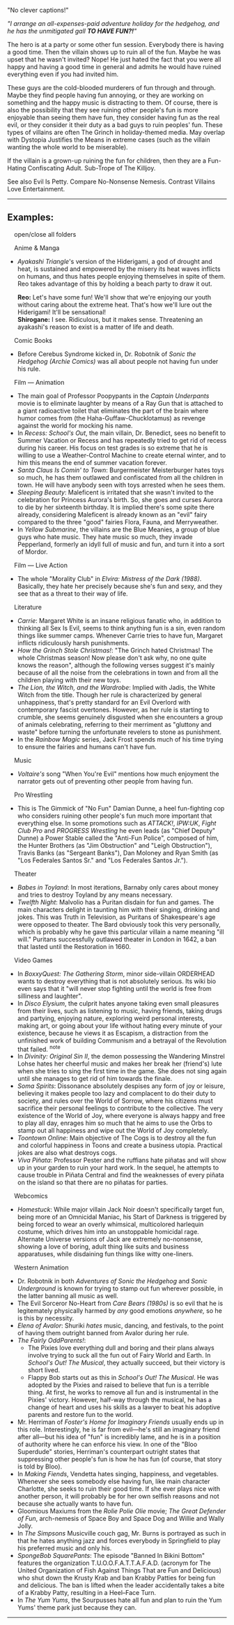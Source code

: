 "No clever captions!"

_"I arrange an all-expenses-paid adventure holiday for the hedgehog, and he has the unmitigated gall **TO HAVE FUN?!**"_

The hero is at a party or some other fun session. Everybody there is having a good time. Then the villain shows up to ruin all of the fun. Maybe he was upset that he wasn't invited? Nope! He just hated the fact that you were all happy and having a good time in general and admits he would have ruined everything even if you had invited him.

These guys are the cold-blooded murderers of fun through and through. Maybe they find people having fun annoying, or they are working on something and the happy music is distracting to them. Of course, there is also the possibility that they see ruining other people's fun is more enjoyable than seeing them have fun, they consider having fun as the real evil, or they consider it their duty as a bad guys to ruin peoples' fun. These types of villains are often The Grinch in holiday-themed media. May overlap with Dystopia Justifies the Means in extreme cases (such as the villain wanting the whole world to be miserable).

If the villain is a grown-up ruining the fun for children, then they are a Fun-Hating Confiscating Adult. Sub-Trope of The Killjoy.

See also Evil Is Petty. Compare No-Nonsense Nemesis. Contrast Villains Love Entertainment.

___

## Examples:

    open/close all folders 

    Anime & Manga 

-   _Ayakashi Triangle_'s version of the Hiderigami, a god of drought and heat, is sustained and empowered by the misery its heat waves inflicts on humans, and thus hates people enjoying themselves in spite of them. Reo takes advantage of this by holding a beach party to draw it out.
    
    **Reo:** Let's have some fun! We'll show that we're enjoying our youth without caring about the extreme heat. That's how we'll lure out the Hiderigami! It'll be sensational!  
    **Shirogane:** I see. Ridiculous, but it makes sense. Threatening an ayakashi's reason to exist is a matter of life and death.
    

    Comic Books 

-   Before Cerebus Syndrome kicked in, Dr. Robotnik of _Sonic the Hedgehog (Archie Comics)_ was all about people not having fun under his rule.

    Film — Animation 

-   The main goal of Professor Poopypants in the _Captain Underpants_ movie is to eliminate laughter by means of a Ray Gun that is attached to a giant radioactive toilet that eliminates the part of the brain where humor comes from (the Haha-Guffaw-Chucklotamus) as revenge against the world for mocking his name.
-   In _Recess: School's Out_, the main villain, Dr. Benedict, sees no benefit to Summer Vacation or Recess and has repeatedly tried to get rid of recess during his career. His focus on test grades is so extreme that he is willing to use a Weather-Control Machine to create eternal winter, and to him this means the end of summer vacation forever.
-   _Santa Claus Is Comin' to Town_: Burgermeister Meisterburger hates toys so much, he has them outlawed and confiscated from all the children in town. He will have anybody seen with toys arrested when he sees them.
-   _Sleeping Beauty_: Maleficent is irritated that she wasn't invited to the celebration for Princess Aurora's birth. So, she goes and curses Aurora to die by her sixteenth birthday. It is implied there's some spite there already, considering Maleficent is already known as an "evil" fairy compared to the three "good" fairies Flora, Fauna, and Merryweather.
-   In _Yellow Submarine_, the villains are the Blue Meanies, a group of blue guys who hate music. They hate music so much, they invade Pepperland, formerly an idyll full of music and fun, and turn it into a sort of Mordor.

    Film — Live Action 

-   The whole "Morality Club" in _Elvira: Mistress of the Dark (1988)_. Basically, they hate her precisely because she's fun and sexy, and they see that as a threat to their way of life.

    Literature 

-   _Carrie_: Margaret White is an insane religious fanatic who, in addition to thinking all Sex Is Evil, seems to think anything fun is a sin, even random things like summer camps. Whenever Carrie tries to have fun, Margaret inflicts ridiculously harsh punishments.
-   _How the Grinch Stole Christmas!_: "The Grinch hated Christmas! The whole Christmas season! Now please don't ask why, no one quite knows the reason", although the following verses suggest it's mainly because of all the noise from the celebrations in town and from all the children playing with their new toys.
-   _The Lion, the Witch, and the Wardrobe_: Implied with Jadis, the White Witch from the title. Though her rule is characterized by general unhappiness, that's pretty standard for an Evil Overlord with contemporary fascist overtones. However, as her rule is starting to crumble, she seems genuinely disgusted when she encounters a group of animals celebrating, referring to their merriment as "gluttony and waste" before turning the unfortunate revelers to stone as punishment.
-   In the _Rainbow Magic_ series, Jack Frost spends much of his time trying to ensure the fairies and humans can't have fun.

    Music 

-   _Voltaire's_ song "When You're Evil" mentions how much enjoyment the narrator gets out of preventing other people from having fun.

    Pro Wrestling 

-   This is The Gimmick of "No Fun" Damian Dunne, a heel fun-fighting cop who considers ruining other people's fun much more important that everything else. In some promotions such as _ATTACK!_, _IPW:UK_, _Fight Club Pro_ and _PROGRESS Wrestling_ he even leads (as "Chief Deputy" Dunne) a Power Stable called the "Anti-Fun Police", composed of him, the Hunter Brothers (as "Jim Obstruction" and "Leigh Obstruction"), Travis Banks (as "Sergeant Banks"), Dan Moloney and Ryan Smith (as "Los Federales Santos Sr." and "Los Federales Santos Jr.").

    Theater 

-   _Babes in Toyland_: In most iterations, Barnaby only cares about money and tries to destroy Toyland by any means necessary.
-   _Twelfth Night_: Malvolio has a Puritan disdain for fun and games. The main characters delight in taunting him with their singing, drinking and jokes. This was Truth in Television, as Puritans of Shakespeare's age were opposed to theater. The Bard obviously took this very personally, which is probably why he gave this particular villain a name meaning "ill will." Puritans successfully outlawed theater in London in 1642, a ban that lasted until the Restoration in 1660.

    Video Games 

-   In _BoxxyQuest: The Gathering Storm_, minor side-villain ORDERHEAD wants to destroy everything that is not absolutely serious. Its wiki bio even says that it "will never stop fighting until the world is free from silliness and laughter".
-   In _Disco Elysium_, the culprit hates anyone taking even small pleasures from their lives, such as listening to music, having friends, taking drugs and partying, enjoying nature, exploring weird personal interests, making art, or going about your life without hating every minute of your existence, because he views it as Escapism, a distraction from the unfinished work of building Communism and a betrayal of the Revolution that failed. <sup>note&nbsp;</sup> 
-   In _Divinity: Original Sin II_, the demon possessing the Wandering Minstrel Lohse hates her cheerful music and makes her break her (friend's) lute when she tries to sing the first time in the game. She does not sing again until she manages to get rid of him towards the finale.
-   _Soma Spirits_: Dissonance absolutely despises any form of joy or leisure, believing it makes people too lazy and complacent to do their duty to society, and rules over the World of Sorrow, where his citizens must sacrifice their personal feelings to contribute to the collective. The very existence of the World of Joy, where everyone is always happy and free to play all day, enrages him so much that he aims to use the Orbs to stamp out all happiness and wipe out the World of Joy completely.
-   _Toontown Online_: Main objective of The Cogs is to destroy all the fun and colorful happiness in Toons and create a business utopia. Practical jokes are also what destroys cogs.
-   _Viva Piñata_: Professor Pester and the ruffians hate piñatas and will show up in your garden to ruin your hard work. In the sequel, he attempts to cause trouble in Piñata Central and find the weaknesses of every piñata on the island so that there are no piñatas for parties.

    Webcomics 

-   _Homestuck_: While major villain Jack Noir doesn't specifically target fun, being more of an Omnicidal Maniac, his Start of Darkness is triggered by being forced to wear an overly whimsical, multicolored harlequin costume, which drives him into an unstoppable homicidal rage. Alternate Universe versions of Jack are extremely no-nonsense, showing a love of boring, adult thing like suits and business apparatuses, while disdaining fun things like witty one-liners.

    Western Animation 

-   Dr. Robotnik in both _Adventures of Sonic the Hedgehog_ and _Sonic Underground_ is known for trying to stamp out fun wherever possible, in the latter banning all music as well.
-   The Evil Sorceror No-Heart from _Care Bears (1980s)_ is so evil that he is legitemately physically harmed by _any_ good emotions _anywhere,_ so he is this by necessity.
-   _Elena of Avalor_: Shuriki _hates_ music, dancing, and festivals, to the point of having them outright banned from Avalor during her rule.
-   _The Fairly OddParents!_:
    -   The Pixies love everything dull and boring and their plans always involve trying to suck all the fun out of Fairy World and Earth. In _School's Out! The Musical_, they actually succeed, but their victory is short lived.
    -   Flappy Bob starts out as this in _School's Out! The Musical_. He was adopted by the Pixies and raised to believe that fun is a terrible thing. At first, he works to remove all fun and is instrumental in the Pixies' victory. However, half-way through the musical, he has a change of heart and uses his skills as a lawyer to beat his adoptive parents and restore fun to the world.
-   Mr. Herriman of _Foster's Home for Imaginary Friends_ usually ends up in this role. Interestingly, he is far from evil—he's still an imaginary friend after all—but his idea of "fun" is incredibly lame, and he is in a position of authority where he can enforce his view. In one of the "Bloo Superdude" stories, Herriman's counterpart outright states that suppressing other people's fun is how he has fun (of course, that story is told by Bloo).
-   In _Making Fiends_, Vendetta hates singing, happiness, and vegetables. Whenever she sees somebody else having fun, like main character Charlotte, she seeks to ruin their good time. If she ever plays nice with another person, it will probably be for her own selfish reasons and not because she actually wants to have fun.
-   Gloomious Maxiums from the _Rolie Polie Olie_ movie; _The Great Defender of Fun_, arch-nemesis of Space Boy and Space Dog and Willie and Wally Jolly.
-   In _The Simpsons_ Musicville couch gag, Mr. Burns is portrayed as such in that he hates anything jazz and forces everybody in Springfield to play his preferred music and only his.
-   _SpongeBob SquarePants_: The episode "Banned In Bikini Bottom" features the organization T.U.O.O.F.A.T.T.A.F.A.D. (acronym for The United Organization of Fish Against Things That are Fun and Delicious) who shut down the Krusty Krab and ban Krabby Patties for being fun and delicious. The ban is lifted when the leader accidentally takes a bite of a Krabby Patty, resulting in a Heel–Face Turn.
-   In _The Yum Yums_, the Sourpusses hate all fun and plan to ruin the Yum Yums' theme park just because they can.

___